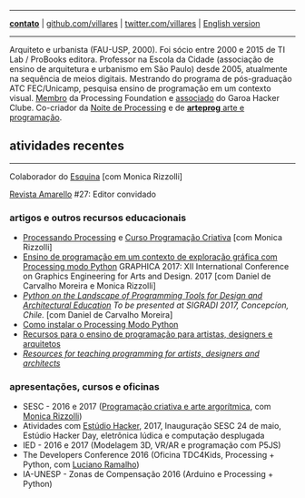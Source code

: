 ----

[**contato**](http://contato.lugaralgum.com)
 | [github.com/villares](http://github.com/villares)
 | [twitter.com/villares](http://twitter.com/villares)
 | [English version](http://villares.github.io/README-EN)

----

Arquiteto e urbanista (FAU-USP, 2000). Foi sócio entre 2000 e 2015 de TI Lab / ProBooks editora. Professor na Escola da Cidade (associação de ensino de arquitetura e urbanismo em São Paulo) desde 2005, atualmente na sequência de meios digitais. Mestrando do programa de pós-graduação ATC FEC/Unicamp, pesquisa ensino de programação em um contexto visual. [Membro](https://processingfoundation.org/members) da Processing Foundation e [associado](http://villares.garoa.club) do Garoa Hacker Clube. Co-criador da [Noite de Processing](https://garoa.net.br/wiki/Noite_de_Processing) e de [**arteprog** arte e programação](http://arteprog.space).

## atividades recentes

----

 Colaborador do [Esquina](http://www.esquina.net.br/author/alexandre-vilares/) [com Monica Rizzolli]

 [Revista Amarello](http://www.amarello.com.br) #27: Editor convidado

### artigos e outros recursos educacionais

- [Processando Processing](http://arteprog.space/Processando-Processing) e [Curso Programação Criativa](http://arteprog.space/programacao-criativa) [com Monica Rizzolli]
- [Ensino de programação em um contexto de exploração gráfica com Processing modo Python](https://villares.github.io/mestrado/VILLARES_MOREIRA_GOMES_GRAPHICA_2017) GRAPHICA 2017: XII International Conference on Graphics Engineering for Arts and Design. 2017
  [com Daniel de Carvalho Moreira e Monica Rizzolli]
- *[Python on the Landscape of Programming Tools for Design and Architectural Education](https://villares.github.io/mestrado/VILLARES_MOREIRA_SIGRADI_2017) To be presented at SIGRADI 2017, Concepcíon, Chile.* [com Daniel de Carvalho Moreira]
- [Como instalar o Processing Modo Python](http://villares.github.io/como-instalar-o-processing-modo-python/) 
- [Recursos para o ensino de programação para artistas, designers e arquitetos](https://github.com/villares/Recursos-para-o-ensino-de-programacao) 
- *[Resources for teaching programming for artists, designers and architects](https://github.com/villares/Resources-for-teaching-programming)*

### apresentações, cursos e oficinas

- SESC - 2016 e 2017 ([Programação criativa e arte argorítmica](http://arteprog.space/programacao-criativa), com [Monica Rizzolli](https://github.com/monicarizzolli))
- Atividades com [Estúdio Hacker](estudiohacker.io), 2017, Inauguração SESC 24 de maio, Estúdio Hacker Day, eletrônica lúdica e computação desplugada
- IED - 2016 e 2017 (Modelagem 3D, VR/AR e programação com P5JS)
- The Developers Conference 2016 (Oficina TDC4Kids, Processing + Python, com [Luciano Ramalho](https://github.com/ramalho))
- IA-UNESP - Zonas de Compensação 2016 (Arduino e Processing + Python)
